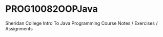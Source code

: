 # PROG10082OOPJava
Sheridan College Intro To Java Programming Course Notes / Exercises / Assignments
